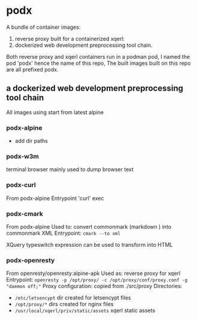 # podx

A bundle of container images: 
 
1. reverse proxy built for a containerized xqerl: 
2. dockerized web development preprocessing tool chain.

Both reverse proxy and xqerl containers run in a podman pod,
I named the pod 'podx' hence the name of this repo,
The built images built on this repo are all prefixed podx.

## a dockerized web development preprocessing tool chain

All images using start from latest alpine

### podx-alpine
 
 - add dir paths

### podx-w3m
 
terminal browser mainly used to dump browser text

### podx-curl

From podx-alpine
Entrypoint 'curl' exec

### podx-cmark

From podx-alpine
Used to: convert commonmark (markdown ) into commonmark XML
Entrypoint: `cmark --to xml`

XQuery typeswitch expression can be used to transform into HTML

### podx-openresty

From openresty/openresty:alpine-apk
Used as: reverse proxy for xqerl
Entrypoint: `openresty -p /opt/proxy/ -c /opt/proxy/conf/proxy.conf -g "daemon off;"`
Proxy configuration: copied from ./src/proxy
Directories:
 -  `/etc/letsencypt` dir created for letsencypt files
 - `/opt/proxy/*` dirs created for nginx files
 - `/usr/local/xqerl/priv/static/assets`  xqerl static assets







<!--

In the podx pod we run 2 containers to serve our web sites.
 1. A nginx server setup as a reverse proxy and cache server. 
 2. A xqerl container which is only reachable on port 8081

[podx-openresty](https://github.com/grantmacken/podx/pkgs/container/podx-openresty)

 This is a alpine os contaner with ngnix server setup as reverse proxy and cache server for xqerl

 [xqerl](https://github.com/grantmacken/xqerl/pkgs/container/xqerl)

The xqerl image is built from my clone of the xqerl repo.

## TODO! examples
1. run via docker-compose file
2. run via podman pod

## TODO! podx docker images - front end helpers

-->


